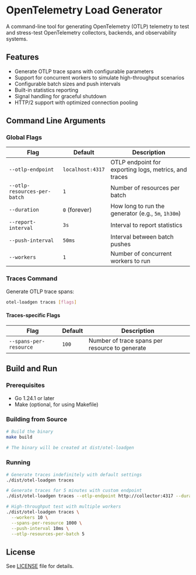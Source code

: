 # OpenTelemetry Load Generator

A command-line tool for generating OpenTelemetry (OTLP) telemetry to test and stress-test OpenTelemetry collectors, backends, and observability systems.

## Features

- Generate OTLP trace spans with configurable parameters
- Support for concurrent workers to simulate high-throughput scenarios
- Configurable batch sizes and push intervals
- Built-in statistics reporting
- Signal handling for graceful shutdown
- HTTP/2 support with optimized connection pooling

## Command Line Arguments

### Global Flags

| Flag                         | Default          | Description                                           |
| ---------------------------- | ---------------- | ----------------------------------------------------- |
| `--otlp-endpoint`            | `localhost:4317` | OTLP endpoint for exporting logs, metrics, and traces |
| `--otlp-resources-per-batch` | `1`              | Number of resources per batch                         |
| `--duration`                 | `0` (forever)    | How long to run the generator (e.g., `5m`, `1h30m`)   |
| `--report-interval`          | `3s`             | Interval to report statistics                         |
| `--push-interval`            | `50ms`           | Interval between batch pushes                         |
| `--workers`                  | `1`              | Number of concurrent workers to run                   |

### Traces Command

Generate OTLP trace spans:

```bash
otel-loadgen traces [flags]
```

#### Traces-specific Flags

| Flag                   | Default | Description                                    |
| ---------------------- | ------- | ---------------------------------------------- |
| `--spans-per-resource` | `100`   | Number of trace spans per resource to generate |

## Build and Run

### Prerequisites

- Go 1.24.1 or later
- Make (optional, for using Makefile)

### Building from Source

```bash
# Build the binary
make build

# The binary will be created at dist/otel-loadgen
```

### Running

```bash
# Generate traces indefinitely with default settings
./dist/otel-loadgen traces

# Generate traces for 5 minutes with custom endpoint
./dist/otel-loadgen traces --otlp-endpoint http://collector:4317 --duration 5m

# High-throughput test with multiple workers
./dist/otel-loadgen traces \
  --workers 10 \
  --spans-per-resource 1000 \
  --push-interval 10ms \
  --otlp-resources-per-batch 5
```

## License

See [LICENSE](LICENSE) file for details.
